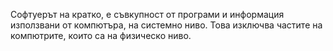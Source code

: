 Софтуерът на кратко, е съвкупност от програми и информация използвани от компютъра, на системно ниво. Това изключва частите на компютрите, които са на физическо ниво.